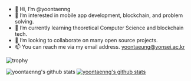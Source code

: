 - 👋 Hi, I’m @yoontaenng
- 👀 I’m interested in mobile app development, blockchain, and problem solving. 
- 🌱 I’m currently learning theoretical Computer Science and blockchain tech. 
- 💞️ I’m looking to collaborate on many open source projects.
- 📫 You can reach me via my email address. yoontaeung@yonsei.ac.kr

<!---
yoontaenng/yoontaenng is a ✨ special ✨ repository because its `README.md` (this file) appears on your GitHub profile.
You can click the Preview link to take a look at your changes.
--->
![trophy](https://github-profile-trophy.vercel.app/?username=yoontaenng)

![yoontaenng's github stats](https://github-readme-stats.vercel.app/api?username=yoontaenng&show_icons=true)
[![yoontaenng's github stats](https://github-readme-stats.vercel.app/api/top-langs/?username=yoontaenng&show_icons=true&hide_border=true&title_color=004386&icon_color=004386&layout=compact)](https://github.com/yoontaenng)
